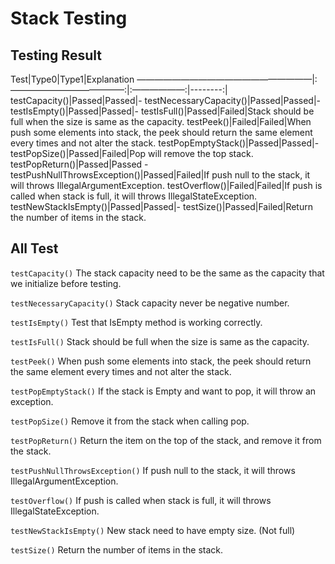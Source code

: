 # Stack Testing

## Testing Result
Test|Type0|Type1|Explanation
————————————————————|:—————————————:|:——————:|--------:|
testCapacity()|Passed|Passed|-
testNecessaryCapacity()|Passed|Passed|-
testIsEmpty()|Passed|Passed|-
testIsFull()|Passed|Failed|Stack should be full when the size is same as the capacity.
testPeek()|Failed|Failed|When push some elements into stack, the peek should return the same element every times and not alter the stack.
testPopEmptyStack()|Passed|Passed|-
testPopSize()|Passed|Failed|Pop will remove the top stack.
testPopReturn()|Passed|Passed -
testPushNullThrowsException()|Passed|Failed|If push null to the stack, it will throws IllegalArgumentException.
testOverflow()|Failed|Failed|If push is called when stack is full, it will throws IllegalStateException.
testNewStackIsEmpty()|Passed|Passed|-
testSize()|Passed|Failed|Return the number of items in the stack.

## All Test
``` testCapacity() ``` The stack capacity need to be the same as the capacity that we initialize before testing.

``` testNecessaryCapacity() ``` Stack capacity never be negative number.

``` testIsEmpty() ``` Test that IsEmpty method is working correctly.

``` testIsFull() ``` Stack should be full when the size is same as the capacity.

``` testPeek() ``` When push some elements into stack, the peek should return the same element every times and not alter the stack.

``` testPopEmptyStack() ``` If the stack is Empty and want to pop, it will throw an exception.

``` testPopSize() ``` Remove it from the stack when calling pop.

``` testPopReturn() ``` Return the item on the top of the stack, and remove it from the stack.

``` testPushNullThrowsException() ``` If push null to the stack, it will throws IllegalArgumentException.

``` testOverflow() ``` If push is called when stack is full, it will throws IllegalStateException.

``` testNewStackIsEmpty() ``` New stack need to have empty size. (Not full)

``` testSize() ``` Return the number of items in the stack.
